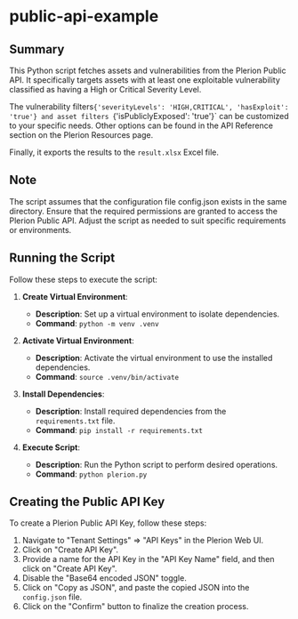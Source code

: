 # public-api-example
## Summary

This Python script fetches assets and vulnerabilities from the Plerion Public API. It specifically targets assets with at least one exploitable vulnerability classified as having a High or Critical Severity Level. 

The vulnerability filters`{'severityLevels': 'HIGH,CRITICAL', 'hasExploit': 'true'} and asset filters `{'isPubliclyExposed': 'true'}` can be customized to your specific needs. Other options can be found in the API Reference section on the Plerion Resources page.

Finally, it exports the results to the `result.xlsx` Excel file.

## Note

The script assumes that the configuration file config.json exists in the same directory.
Ensure that the required permissions are granted to access the Plerion Public API.
Adjust the script as needed to suit specific requirements or environments.

## Running the Script

Follow these steps to execute the script:

1. **Create Virtual Environment**:
   - **Description**: Set up a virtual environment to isolate dependencies.
   - **Command**: `python -m venv .venv`

2. **Activate Virtual Environment**:
   - **Description**: Activate the virtual environment to use the installed dependencies.
   - **Command**: `source .venv/bin/activate`

3. **Install Dependencies**:
   - **Description**: Install required dependencies from the `requirements.txt` file.
   - **Command**: `pip install -r requirements.txt`

4. **Execute Script**:
   - **Description**: Run the Python script to perform desired operations.
   - **Command**: `python plerion.py`

## Creating the Public API Key

To create a Plerion Public API Key, follow these steps:

1. Navigate to "Tenant Settings" => "API Keys" in the Plerion Web UI.
2. Click on "Create API Key".
3. Provide a name for the API Key in the "API Key Name" field, and then click on "Create API Key".
4. Disable the "Base64 encoded JSON" toggle.
5. Click on "Copy as JSON", and paste the copied JSON into the `config.json` file.
6. Click on the "Confirm" button to finalize the creation process.
